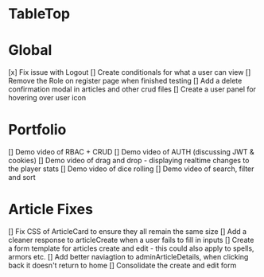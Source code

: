 # TableTop

# Global

[x] Fix issue with Logout
[] Create conditionals for what a user can view
[] Remove the Role on register page when finished testing
[] Add a delete confirmation modal in articles and other crud files
[] Create a user panel for hovering over user icon

# Portfolio

[] Demo video of RBAC + CRUD
[] Demo video of AUTH (discussing JWT & cookies)
[] Demo video of drag and drop - displaying realtime changes to the player stats
[] Demo video of dice rolling
[] Demo video of search, filter and sort

# Article Fixes

[] Fix CSS of ArticleCard to ensure they all remain the same size
[] Add a cleaner response to articleCreate when a user fails to fill in inputs
[] Create a form template for articles create and edit - this could also apply to spells, armors etc.
[] Add better naviagtion to adminArticleDetails, when clicking back it doesn't return to home
[] Consolidate the create and edit form
